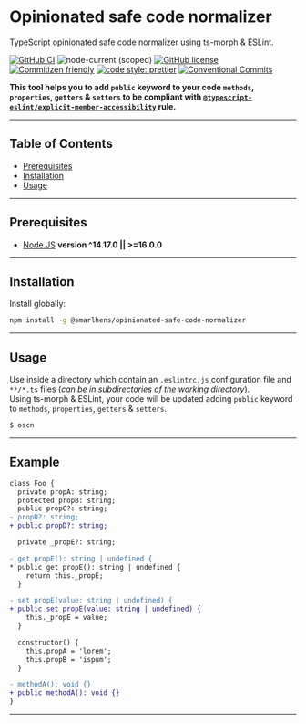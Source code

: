 # Opinionated safe code normalizer

TypeScript opinionated safe code normalizer using ts-morph & ESLint.

[![GitHub CI](https://github.com/smarlhens/opinionated-safe-code-normalizer/workflows/CI/badge.svg)](https://github.com/smarlhens/opinionated-safe-code-normalizer/actions/workflows/ci.yml)
![node-current (scoped)](https://img.shields.io/node/v/@smarlhens/opinionated-safe-code-normalizer)
[![GitHub license](https://img.shields.io/github/license/smarlhens/opinionated-safe-code-normalizer)](https://github.com/smarlhens/opinionated-safe-code-normalizer)
[![Commitizen friendly](https://img.shields.io/badge/commitizen-friendly-brightgreen.svg)](http://commitizen.github.io/cz-cli/)
[![code style: prettier](https://img.shields.io/badge/code_style-prettier-ff69b4.svg)](https://github.com/prettier/prettier)
[![Conventional Commits](https://img.shields.io/badge/Conventional%20Commits-1.0.0-yellow.svg)](https://conventionalcommits.org)

**This tool helps you to add `public` keyword to your code `methods`, `properties`, `getters` & `setters` to be compliant with [`@typescript-eslint/explicit-member-accessibility`](https://github.com/typescript-eslint/typescript-eslint/blob/main/packages/eslint-plugin/docs/rules/explicit-member-accessibility.md) rule.**

---

## Table of Contents

- [Prerequisites](#prerequisites)
- [Installation](#installation)
- [Usage](#usage)

---

## Prerequisites

- [Node.JS](https://nodejs.org/en/download/) **version ^14.17.0 || >=16.0.0**

---

## Installation

Install globally:

```sh
npm install -g @smarlhens/opinionated-safe-code-normalizer
```

---

## Usage

Use inside a directory which contain an `.eslintrc.js` configuration file and `**/*.ts` files (_can be in subdirectories of the working directory_).  
Using ts-morph & ESLint, your code will be updated adding `public` keyword to `methods`, `properties`, `getters` & `setters`.

```sh
$ oscn
```

---

## Example

```diff
class Foo {
  private propA: string;
  protected propB: string;
  public propC?: string;
- propD?: string;
+ public propD?: string;

  private _propE?: string;

- get propE(): string | undefined {
* public get propE(): string | undefined {
    return this._propE;
  }

- set propE(value: string | undefined) {
+ public set propE(value: string | undefined) {
    this._propE = value;
  }

  constructor() {
    this.propA = 'lorem';
    this.propB = 'ispum';
  }

- methodA(): void {}
+ public methodA(): void {}
}
```

---
